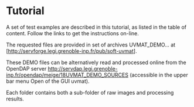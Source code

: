 # Tutorial

A set of test examples are described in this tutorial, as listed in the table of content. Follow the links to get the instructions on-line.

The requested files are provided in set of archives UVMAT_DEMO...  at [<http://servforge.legi.grenoble-inp.fr/pub/soft-uvmat>].

These DEMO files can be alternatively read and processed online from the OpenDAP server <http://servdap.legi.grenoble-inp.fr/opendap/meige/18UVMAT_DEMO_SOURCES> (accessible in the upper bar menu Open of the GUI uvmat).

Each folder contains both a sub-folder of raw images and processing results.
